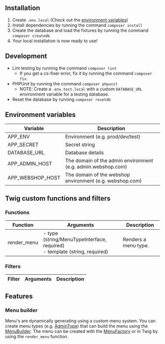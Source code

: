 ## Installation
1. Create `.env.local` (Check out the [environment variables]('#dotenv'))
2. Install dependencies by running the command `composer install`
3. Create the database and load the fixtures by running the command `composer createdb`
4. Your local installation is now ready to use!

## Development
* Lint testing by running the command `composer lint`
    * If you get a cs-fixer error, fix it by running the command `composer fix`.
* PHPUnit by running the command `composer phpunit`
    * NOTE: Create a `.env.test.local` with a custom `DATABASE_URL` environment variable for a testing database.
* Reset the database by running `composer resetdb`

## Environment variables
Variable | Description
--- | ---
APP_ENV | Environment (e.g. prod/dev/test)
APP_SECRET | Secret string
DATABASE_URL | Database details
APP_ADMIN_HOST | The domain of the admin environment (e.g. admin.webshop.com)
APP_WEBSHOP_HOST | The domain of the webshop environment (e.g. webshop.com)

## Twig custom functions and filters
### Functions
Function | Arguments | Description
--- | --- | ---
render_menu | - type (string/MenuTypeInterface, required) <br>- template (string, required) | Renders a menu type.

### Filters
Filter | Arguments | Description
--- | --- | ---

## Features
### Menu builder
Menu's are dynamically generating using a custom menu system. You can create menu types (e.g. [AdminType](https://gitlab.com/Stanjan/webshop/-/blob/master/src/Admin/Menu/AdminType.php)) that can build the menu using the [MenuBuilder](https://gitlab.com/Stanjan/webshop/-/blob/master/src/Menu/MenuBuilder.php).
The menu can be created with the [MenuFactory](https://gitlab.com/Stanjan/webshop/-/blob/master/src/Menu/MenuFactory.php) or in Twig by using the `render_menu` function.